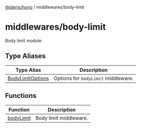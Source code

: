 [@jderjs/hono](../../README.md) / middlewares/body-limit

# middlewares/body-limit

Body limit module

## Type Aliases

| Type Alias | Description |
| ------ | ------ |
| [BodyLimitOptions](type-aliases/BodyLimitOptions.md) | Options for `bodyLimit` middleware. |

## Functions

| Function | Description |
| ------ | ------ |
| [bodyLimit](functions/bodyLimit.md) | Body limit middleware. |

